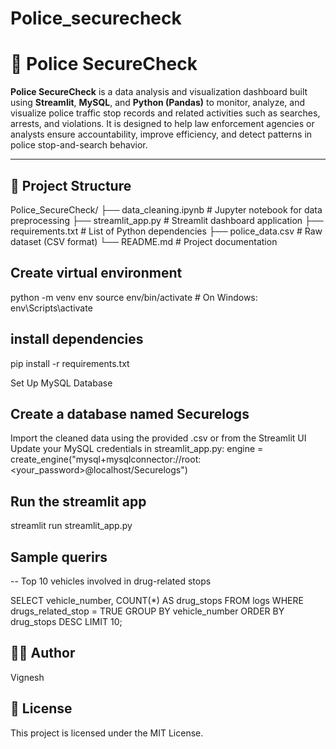 # Police_securecheck

# 🚨 Police SecureCheck

**Police SecureCheck** is a data analysis and visualization dashboard built using **Streamlit**, **MySQL**, and **Python (Pandas)** to monitor, analyze, and visualize police traffic stop records and related activities such as searches, arrests, and violations. It is designed to help law enforcement agencies or analysts ensure accountability, improve efficiency, and detect patterns in police stop-and-search behavior.

---

## 📁 Project Structure

Police_SecureCheck/
├── data_cleaning.ipynb # Jupyter notebook for data preprocessing
├── streamlit_app.py # Streamlit dashboard application
├── requirements.txt # List of Python dependencies
├── police_data.csv # Raw dataset (CSV format)
└── README.md # Project documentation
## Create virtual environment

python -m venv env
source env/bin/activate        # On Windows: env\Scripts\activate

## install dependencies

pip install -r requirements.txt

Set Up MySQL Database

## Create a database named Securelogs

Import the cleaned data using the provided .csv or from the Streamlit UI 
Update your MySQL credentials in streamlit_app.py: 
engine = create_engine("mysql+mysqlconnector://root:<your_password>@localhost/Securelogs")

## Run the streamlit app

streamlit run streamlit_app.py

## Sample querirs
-- Top 10 vehicles involved in drug-related stops



SELECT vehicle_number, COUNT(*) AS drug_stops
FROM logs
WHERE drugs_related_stop = TRUE
GROUP BY vehicle_number
ORDER BY drug_stops DESC
LIMIT 10;

## 🙋‍♂️ Author
Vignesh

## 📜 License
This project is licensed under the MIT License.
